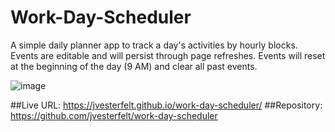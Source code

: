 # Work-Day-Scheduler
A simple daily planner app to track a day's activities by hourly blocks. Events are editable and will persist through page refreshes. Events will reset at the beginning of the day (9 AM) and clear all past events. 

![image](https://user-images.githubusercontent.com/81572838/120113844-9ad6d800-c139-11eb-9e8b-89b2650d2d94.png)

##Live URL: https://jvesterfelt.github.io/work-day-scheduler/
##Repository: https://github.com/jvesterfelt/work-day-scheduler
